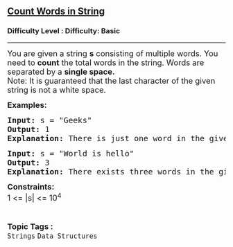 <h2><a href="https://www.geeksforgeeks.org/problems/count-words-in-string/1">Count Words in String</a></h2><h3>Difficulty Level : Difficulty: Basic</h3><hr><div class="problems_problem_content__Xm_eO"><p><span style="font-size: 18px;">You are given a string <strong>s</strong> consisting of multiple words. You need to <strong>count</strong> the total words in the string. Words are separated by a <strong>single space.</strong><br>Note: It is guaranteed that the last character of the given string is not a white space.</span></p>
<p><span style="font-size: 18px;"><strong>Examples:</strong></span></p>
<pre><span style="font-size: 18px;"><strong>Input: </strong>s = "Geeks"
<strong>Output: </strong>1<br><strong>Explanation: </strong>There is just one word in the given sentence</span></pre>
<pre><span style="font-size: 18px;"><strong>Input: </strong>s = "World is hello"
<strong>Output: </strong>3<br><strong>Explanation:</strong> There exists three words in the given sentence</span></pre>
<p><span style="font-size: 18px;"><strong>Constraints:</strong><br>1 &lt;= |s| &lt;= 10<sup>4</sup></span></p></div><br><p><span style=font-size:18px><strong>Topic Tags : </strong><br><code>Strings</code>&nbsp;<code>Data Structures</code>&nbsp;
